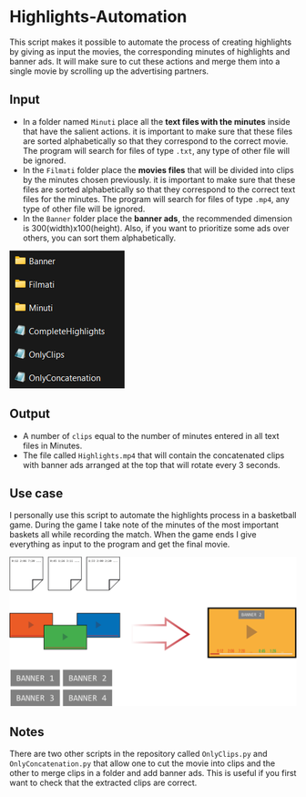 # Highlights-Automation
This script makes it possible to automate the process of creating highlights by giving as input the movies, the corresponding minutes of highlights and banner ads. It will make sure to cut these actions and merge them into a single movie by scrolling up the advertising partners.

## Input
* In a folder named `Minuti` place all the **text files with the minutes** inside that have the salient actions. it is important to make sure that these files are sorted alphabetically so that they correspond to the correct movie. The program will search for files of type `.txt`, any type of other file will be ignored.
* In the `Filmati` folder place the **movies files** that will be divided into clips by the minutes chosen previously. it is important to make sure that these files are sorted alphabetically so that they correspond to the correct text files for the minutes. The program will search for files of type `.mp4`, any type of other file will be ignored.
* In the `Banner` folder place the **banner ads**, the recommended dimension is 300(width)x100(height). Also, if you want to prioritize some ads over others, you can sort them alphabetically. 

![alt text](https://github.com/isBre/Highlights-Automation/blob/main/Images/Screenshot%201.png)

## Output
* A number of `clips` equal to the number of minutes entered in all text files in Minutes.
* The file called `Highlights.mp4` that will contain the concatenated clips with banner ads arranged at the top that will rotate every 3 seconds.

## Use case
I personally use this script to automate the highlights process in a basketball game. During the game I take note of the minutes of the most important baskets all while recording the match. When the game ends I give everything as input to the program and get the final movie.

![alt text](https://github.com/isBre/Highlights-Automation/blob/main/Images/Risorsa%201.png)

## Notes
There are two other scripts in the repository called `OnlyClips.py` and `OnlyConcatenation.py` that allow one to cut the movie into clips and the other to merge clips in a folder and add banner ads. This is useful if you first want to check that the extracted clips are correct.

